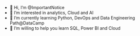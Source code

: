- 👋 Hi, I’m @ImportantNotice
- 👀 I’m interested in analytics, Cloud and AI
- 🌱 I’m currently learning Python, DevOps and Data Engineering Path@DataCamp
- 💞️ I’m willing to help you learn SQL, Power BI and Cloud 


<!---
ImportantNotice/ImportantNotice is a ✨ special ✨ repository because its `README.md` (this file) appears on your GitHub profile.
You can click the Preview link to take a look at your changes.
--->
